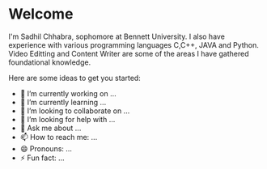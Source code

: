 # Welcome
I'm Sadhil Chhabra, sophomore at Bennett University. I also have experience with various programming languages C,C++, JAVA and Python. Video Editting and Content Writer are some of the areas I have gathered foundational knowledge.

Here are some ideas to get you started:

- 🔭 I’m currently working on ...
- 🌱 I’m currently learning ...
- 👯 I’m looking to collaborate on ...
- 🤔 I’m looking for help with ...
- 💬 Ask me about ...
- 📫 How to reach me: ...
- 😄 Pronouns: ...
- ⚡ Fun fact: ...

